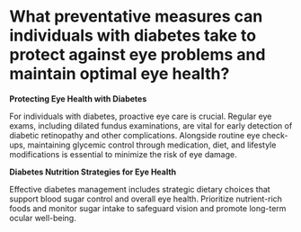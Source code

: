 # What preventative measures can individuals with diabetes take to protect against eye problems and maintain optimal eye health?

**Protecting Eye Health with Diabetes**

For individuals with diabetes, proactive eye care is crucial. Regular eye exams, including dilated fundus examinations, are vital for early detection of diabetic retinopathy and other complications. Alongside routine eye check-ups, maintaining glycemic control through medication, diet, and lifestyle modifications is essential to minimize the risk of eye damage.

**Diabetes Nutrition Strategies for Eye Health**

Effective diabetes management includes strategic dietary choices that support blood sugar control and overall eye health. Prioritize nutrient-rich foods and monitor sugar intake to safeguard vision and promote long-term ocular well-being.
